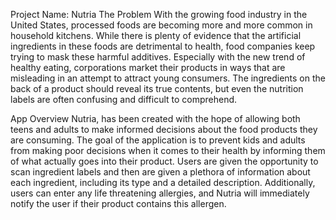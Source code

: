 Project Name: Nutria
The Problem
With the growing food industry in the United States, processed foods are becoming more and more common in household kitchens. While there is plenty of evidence that the artificial ingredients in these foods are detrimental to health, food companies keep trying to mask these harmful additives. Especially with the new trend of healthy eating, corporations market their products in ways that are misleading in an attempt to attract young consumers. The ingredients on the back of a product should reveal its true contents, but even the nutrition labels are often confusing and difficult to comprehend.

App Overview
Nutria, has been created with the hope of allowing both teens and adults to make informed decisions about the food products they are consuming. The goal of the application is to prevent kids and adults from making poor decisions when it comes to their health by informing them of what actually goes into their product. Users are given the opportunity to scan ingredient labels and then are given a plethora of information about each ingredient, including its type and a detailed description. Additionally, users can enter any life threatening allergies, and Nutria will immediately notify the user if their product contains this allergen.


